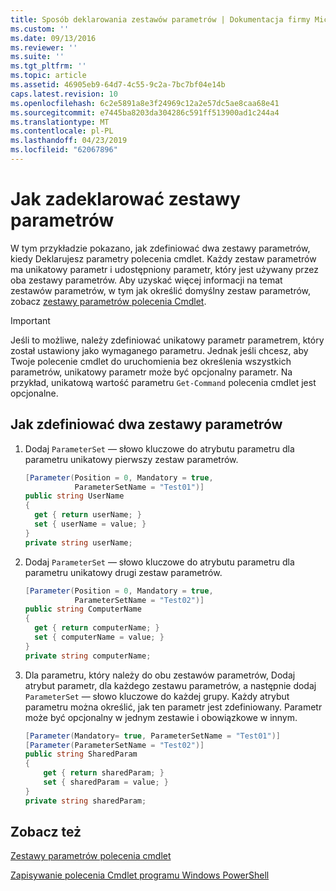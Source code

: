 ```yaml
---
title: Sposób deklarowania zestawów parametrów | Dokumentacja firmy Microsoft
ms.custom: ''
ms.date: 09/13/2016
ms.reviewer: ''
ms.suite: ''
ms.tgt_pltfrm: ''
ms.topic: article
ms.assetid: 46905eb9-64d7-4c55-9c2a-7bc7bf04e14b
caps.latest.revision: 10
ms.openlocfilehash: 6c2e5891a8e3f24969c12a2e57dc5ae8caa68e41
ms.sourcegitcommit: e7445ba8203da304286c591ff513900ad1c244a4
ms.translationtype: MT
ms.contentlocale: pl-PL
ms.lasthandoff: 04/23/2019
ms.locfileid: "62067896"
---
```

# <a name="how-to-declare-parameter-sets"></a>Jak zadeklarować zestawy parametrów

W tym przykładzie pokazano, jak zdefiniować dwa zestawy parametrów, kiedy Deklarujesz parametry polecenia cmdlet. Każdy zestaw parametrów ma unikatowy parametr i udostępniony parametr, który jest używany przez oba zestawy parametrów. Aby uzyskać więcej informacji na temat zestawów parametrów, w tym jak określić domyślny zestaw parametrów, zobacz [zestawy parametrów polecenia Cmdlet](./cmdlet-parameter-sets.md).

> [!IMPORTANT]
> Jeśli to możliwe, należy zdefiniować unikatowy parametr parametrem, który został ustawiony jako wymaganego parametru. Jednak jeśli chcesz, aby Twoje polecenie cmdlet do uruchomienia bez określenia wszystkich parametrów, unikatowy parametr może być opcjonalny parametr. Na przykład, unikatową wartość parametru `Get-Command` polecenia cmdlet jest opcjonalne.

## <a name="how-to-define-two-parameter-sets"></a>Jak zdefiniować dwa zestawy parametrów

1. Dodaj `ParameterSet` — słowo kluczowe do atrybutu parametru dla parametru unikatowy pierwszy zestaw parametrów.

   ```csharp
   [Parameter(Position = 0, Mandatory = true,
              ParameterSetName = "Test01")]
   public string UserName
   {
     get { return userName; }
     set { userName = value; }
   }
   private string userName;
   ```

2. Dodaj `ParameterSet` — słowo kluczowe do atrybutu parametru dla parametru unikatowy drugi zestaw parametrów.

   ```csharp
   [Parameter(Position = 0, Mandatory = true,
              ParameterSetName = "Test02")]
   public string ComputerName
   {
     get { return computerName; }
     set { computerName = value; }
   }
   private string computerName;
   ```

3. Dla parametru, który należy do obu zestawów parametrów, Dodaj atrybut parametr, dla każdego zestawu parametrów, a następnie dodaj `ParameterSet` — słowo kluczowe do każdej grupy. Każdy atrybut parametru można określić, jak ten parametr jest zdefiniowany. Parametr może być opcjonalny w jednym zestawie i obowiązkowe w innym.

   ```csharp
   [Parameter(Mandatory= true, ParameterSetName = "Test01")]
   [Parameter(ParameterSetName = "Test02")]
   public string SharedParam
   {
       get { return sharedParam; }
       set { sharedParam = value; }
   }
   private string sharedParam;
   ```

## <a name="see-also"></a>Zobacz też

[Zestawy parametrów polecenia cmdlet](./cmdlet-parameter-sets.md)

[Zapisywanie polecenia Cmdlet programu Windows PowerShell](./writing-a-windows-powershell-cmdlet.md)
